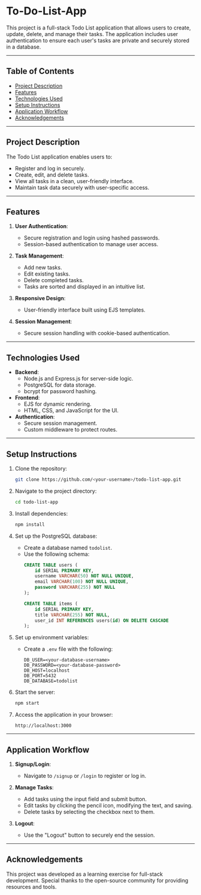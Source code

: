 # To-Do-List-App

This project is a full-stack Todo List application that allows users to create, update, delete, and manage their tasks. The application includes user authentication to ensure each user's tasks are private and securely stored in a database.

---

## Table of Contents
- [Project Description](#project-description)
- [Features](#features)
- [Technologies Used](#technologies-used)
- [Setup Instructions](#setup-instructions)
- [Application Workflow](#application-workflow)
- [Acknowledgements](#acknowledgements)

---

## Project Description
The Todo List application enables users to:
- Register and log in securely.
- Create, edit, and delete tasks.
- View all tasks in a clean, user-friendly interface.
- Maintain task data securely with user-specific access.

---

## Features
1. **User Authentication**:
   - Secure registration and login using hashed passwords.
   - Session-based authentication to manage user access.

2. **Task Management**:
   - Add new tasks.
   - Edit existing tasks.
   - Delete completed tasks.
   - Tasks are sorted and displayed in an intuitive list.

3. **Responsive Design**:
   - User-friendly interface built using EJS templates.

4. **Session Management**:
   - Secure session handling with cookie-based authentication.

---

## Technologies Used
- **Backend**:
  - Node.js and Express.js for server-side logic.
  - PostgreSQL for data storage.
  - bcrypt for password hashing.
- **Frontend**:
  - EJS for dynamic rendering.
  - HTML, CSS, and JavaScript for the UI.
- **Authentication**:
  - Secure session management.
  - Custom middleware to protect routes.

---

## Setup Instructions
1. Clone the repository:
   ```bash
   git clone https://github.com/<your-username>/todo-list-app.git
   ```
2. Navigate to the project directory:
   ```bash
   cd todo-list-app
   ```
3. Install dependencies:
   ```bash
   npm install
   ```
4. Set up the PostgreSQL database:
   - Create a database named `todolist`.
   - Use the following schema:
     ```sql
     CREATE TABLE users (
         id SERIAL PRIMARY KEY,
         username VARCHAR(50) NOT NULL UNIQUE,
         email VARCHAR(100) NOT NULL UNIQUE,
         password VARCHAR(255) NOT NULL
     );

     CREATE TABLE items (
         id SERIAL PRIMARY KEY,
         title VARCHAR(255) NOT NULL,
         user_id INT REFERENCES users(id) ON DELETE CASCADE
     );
     ```

5. Set up environment variables:
   - Create a `.env` file with the following:
     ```plaintext
     DB_USER=<your-database-username>
     DB_PASSWORD=<your-database-password>
     DB_HOST=localhost
     DB_PORT=5432
     DB_DATABASE=todolist
     ```
6. Start the server:
   ```bash
   npm start
   ```
7. Access the application in your browser:
   ```
   http://localhost:3000
   ```

---

## Application Workflow
1. **Signup/Login**:
   - Navigate to `/signup` or `/login` to register or log in.

2. **Manage Tasks**:
   - Add tasks using the input field and submit button.
   - Edit tasks by clicking the pencil icon, modifying the text, and saving.
   - Delete tasks by selecting the checkbox next to them.

3. **Logout**:
   - Use the "Logout" button to securely end the session.

---

## Acknowledgements
This project was developed as a learning exercise for full-stack development. Special thanks to the open-source community for providing resources and tools.
